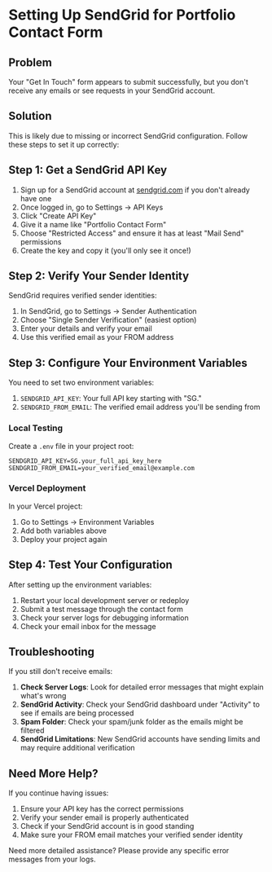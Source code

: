 # Setting Up SendGrid for Portfolio Contact Form

## Problem
Your "Get In Touch" form appears to submit successfully, but you don't receive any emails or see requests in your SendGrid account.

## Solution
This is likely due to missing or incorrect SendGrid configuration. Follow these steps to set it up correctly:

## Step 1: Get a SendGrid API Key

1. Sign up for a SendGrid account at [sendgrid.com](https://sendgrid.com/) if you don't already have one
2. Once logged in, go to Settings → API Keys
3. Click "Create API Key"
4. Give it a name like "Portfolio Contact Form"
5. Choose "Restricted Access" and ensure it has at least "Mail Send" permissions
6. Create the key and copy it (you'll only see it once!)

## Step 2: Verify Your Sender Identity

SendGrid requires verified sender identities:

1. In SendGrid, go to Settings → Sender Authentication
2. Choose "Single Sender Verification" (easiest option)
3. Enter your details and verify your email
4. Use this verified email as your FROM address

## Step 3: Configure Your Environment Variables

You need to set two environment variables:

1. `SENDGRID_API_KEY`: Your full API key starting with "SG."
2. `SENDGRID_FROM_EMAIL`: The verified email address you'll be sending from

### Local Testing
Create a `.env` file in your project root:

```
SENDGRID_API_KEY=SG.your_full_api_key_here
SENDGRID_FROM_EMAIL=your_verified_email@example.com
```

### Vercel Deployment
In your Vercel project:
1. Go to Settings → Environment Variables
2. Add both variables above
3. Deploy your project again

## Step 4: Test Your Configuration

After setting up the environment variables:
1. Restart your local development server or redeploy
2. Submit a test message through the contact form
3. Check your server logs for debugging information
4. Check your email inbox for the message

## Troubleshooting

If you still don't receive emails:

1. **Check Server Logs**: Look for detailed error messages that might explain what's wrong
2. **SendGrid Activity**: Check your SendGrid dashboard under "Activity" to see if emails are being processed
3. **Spam Folder**: Check your spam/junk folder as the emails might be filtered
4. **SendGrid Limitations**: New SendGrid accounts have sending limits and may require additional verification

## Need More Help?

If you continue having issues:
1. Ensure your API key has the correct permissions
2. Verify your sender email is properly authenticated
3. Check if your SendGrid account is in good standing
4. Make sure your FROM email matches your verified sender identity

Need more detailed assistance? Please provide any specific error messages from your logs. 